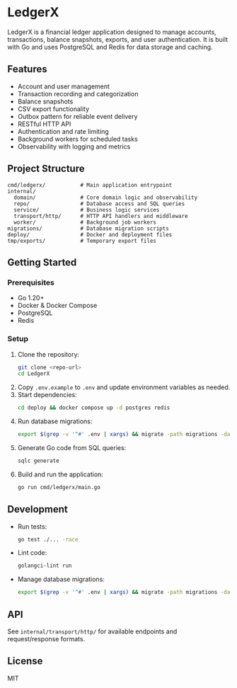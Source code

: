 # LedgerX

LedgerX is a financial ledger application designed to manage accounts, transactions, balance snapshots, exports, and user authentication. It is built with Go and uses PostgreSQL and Redis for data storage and caching.

## Features

- Account and user management
- Transaction recording and categorization
- Balance snapshots
- CSV export functionality
- Outbox pattern for reliable event delivery
- RESTful HTTP API
- Authentication and rate limiting
- Background workers for scheduled tasks
- Observability with logging and metrics

## Project Structure

```
cmd/ledgerx/           # Main application entrypoint
internal/
  domain/              # Core domain logic and observability
  repo/                # Database access and SQL queries
  service/             # Business logic services
  transport/http/      # HTTP API handlers and middleware
  worker/              # Background job workers
migrations/            # Database migration scripts
deploy/                # Docker and deployment files
tmp/exports/           # Temporary export files
```

## Getting Started

### Prerequisites

- Go 1.20+
- Docker & Docker Compose
- PostgreSQL
- Redis

### Setup

1. Clone the repository:
   ```sh
   git clone <repo-url>
   cd LedgerX
   ```
2. Copy `.env.example` to `.env` and update environment variables as needed.
3. Start dependencies:
   ```sh
   cd deploy && docker compose up -d postgres redis
   ```
4. Run database migrations:
   ```sh
   export $(grep -v '^#' .env | xargs) && migrate -path migrations -database "$DATABASE_URL" up
   ```
5. Generate Go code from SQL queries:
   ```sh
   sqlc generate
   ```
6. Build and run the application:
   ```sh
   go run cmd/ledgerx/main.go
   ```

## Development

- Run tests:
  ```sh
  go test ./... -race
  ```
- Lint code:
  ```sh
  golangci-lint run
  ```
- Manage database migrations:
  ```sh
  export $(grep -v '^#' .env | xargs) && migrate -path migrations -database "$DATABASE_URL" up
  ```

## API

See `internal/transport/http/` for available endpoints and request/response formats.

## License

MIT
